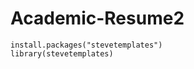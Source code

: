 # Academic-Resume2

```{r setup, include=TRUE}
install.packages("stevetemplates")
library(stevetemplates)
```
